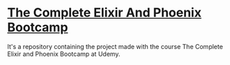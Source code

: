# [The Complete Elixir And Phoenix Bootcamp](https://www.udemy.com/course/the-complete-elixir-and-phoenix-bootcamp-and-tutorial/)
It's a repository containing the project made with the course The Complete Elixir and Phoenix Bootcamp at Udemy.
